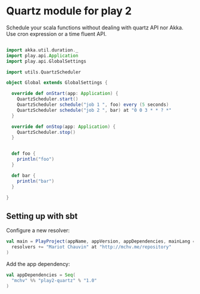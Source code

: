 # Quartz module for play 2

Schedule your scala functions without dealing with quartz API nor Akka.
Use cron expression or a time fluent API.


```scala

import akka.util.duration._
import play.api.Application
import play.api.GlobalSettings

import utils.QuartzScheduler

object Global extends GlobalSettings {

  override def onStart(app: Application) {
    QuartzScheduler.start()
    QuartzScheduler schedule("job 1 ", foo) every (5 seconds)
    QuartzScheduler schedule("job 2 ", bar) at "0 0 3 * * ? *"
  }

  override def onStop(app: Application) {
    QuartzScheduler.stop()  
  }


  def foo {
    println("foo")
  }

  def bar {
    println("bar")
  }

}

```

## Setting up with sbt

Configure a new resolver:

```scala
val main = PlayProject(appName, appVersion, appDependencies, mainLang = SCALA).settings(
  resolvers += "Mariot Chauvin" at "http://mchv.me/repository"
)
```

Add the app dependency:

```scala
val appDependencies = Seq(
  "mchv" %% "play2-quartz" % "1.0"
)
```
